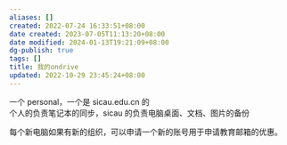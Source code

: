```yaml
---
aliases: []
created: 2022-07-24 16:33:51+08:00
date created: 2023-07-05T11:13:20+08:00
date modified: 2024-01-13T19:21:09+08:00
dg-publish: true
tags: []
title: 我的ondrive
updated: 2022-10-29 23:45:24+08:00
---
```


一个 personal，一个是 sicau.edu.cn 的  
个人的负责笔记本的同步，sicau 的负责电脑桌面、文档、图片的备份

每个新电脑如果有新的组织，可以申请一个新的账号用于申请教育邮箱的优惠。